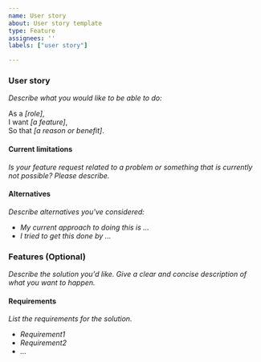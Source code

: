 ```yaml
---
name: User story
about: User story template
type: Feature
assignees: ''
labels: ["user story"] 

---
```


### User story
*Describe what you would like to be able to do:*  
  
As a *[role]*,  
I want *[a feature]*,  
So that *[a reason or benefit]*.

#### Current limitations
*Is your feature request related to a problem or something that is currently not possible? Please describe.*

#### Alternatives
*Describe alternatives you've considered:*  
- *My current approach to  doing this is ...*
- *I tried to get this done by ...*

### Features (Optional)
*Describe the solution you'd like. Give a clear and concise description of what you want to happen.*

#### Requirements
*List the requirements for the solution.*
- *Requirement1*
- *Requirement2*
- *...*


